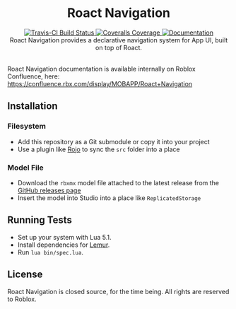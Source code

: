 <h1 align="center">Roact Navigation</h1>
<div align="center">
	<a href="https://travis-ci.org/Roblox/roact-navigation">
		<img src="https://api.travis-ci.org/Roblox/roact-navigation.svg?branch=master" alt="Travis-CI Build Status" />
	</a>
	<a href="https://coveralls.io/github/Roblox/roact-navigation?branch=master">
		<img src="https://coveralls.io/repos/github/Roblox/roact-navigation/badge.svg?branch=master" alt="Coveralls Coverage" />
	</a>
	<a href="https://roblox.github.io/roact-navigation">
		<img src="https://img.shields.io/badge/docs-website-green.svg" alt="Documentation" />
	</a>
</div>

<div align="center">
	Roact Navigation provides a declarative navigation system for App UI, built on top of Roact.
</div>

<div>&nbsp;</div>

Roact Navigation documentation is available internally on Roblox Confluence, here:
https://confluence.rbx.com/display/MOBAPP/Roact+Navigation

## Installation

### Filesystem
* Add this repository as a Git submodule or copy it into your project
* Use a plugin like [Rojo](https://github.com/LPGhatguy/rojo) to sync the `src` folder into a place

### Model File
* Download the `rbxmx` model file attached to the latest release from the [GitHub releases page](https://github.com/Roblox/roact-navigation/releases)
* Insert the model into Studio into a place like `ReplicatedStorage`

## Running Tests
* Set up your system with Lua 5.1.
* Install dependencies for [Lemur](https://github.com/LPGhatguy/lemur).
* Run `lua bin/spec.lua`.

## License
Roact Navigation is closed source, for the time being. All rights are reserved to Roblox.
